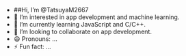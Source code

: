 - ##Hi, I’m @TatsuyaM2667
- 👀 I’m interested in app development and machine learning.
- 🌱 I’m currently learning JavaScript and C/C++.
- 💞️ I’m looking to collaborate on app development.
- 😄 Pronouns: ...
- ⚡ Fun fact: ...

<!---
TatsuyaM2667/TatsuyaM2667 is a ✨ special ✨ repository because its `README.md` (this file) appears on your GitHub profile.
You can click the Preview link to take a look at your changes.
--->
